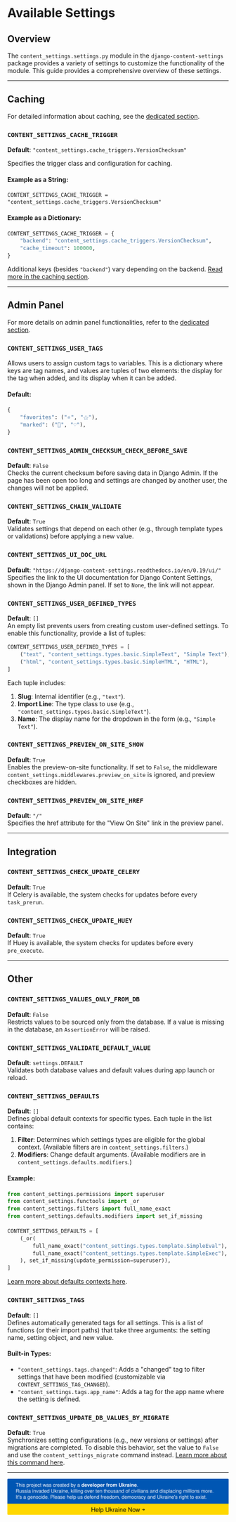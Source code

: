 # Available Settings

## Overview

The `content_settings.settings.py` module in the `django-content-settings` package provides a variety of settings to customize the functionality of the module. This guide provides a comprehensive overview of these settings.

---

## Caching

For detailed information about caching, see the [dedicated section](caching.md).

### `CONTENT_SETTINGS_CACHE_TRIGGER`

**Default**: `"content_settings.cache_triggers.VersionChecksum"`

Specifies the trigger class and configuration for caching.

#### Example as a String:

```
CONTENT_SETTINGS_CACHE_TRIGGER = "content_settings.cache_triggers.VersionChecksum"
```

#### Example as a Dictionary:

```python
CONTENT_SETTINGS_CACHE_TRIGGER = {
    "backend": "content_settings.cache_triggers.VersionChecksum",
    "cache_timeout": 100000,
}
```

Additional keys (besides `"backend"`) vary depending on the backend. [Read more in the caching section](caching.md).

---

## Admin Panel

For more details on admin panel functionalities, refer to the [dedicated section](admin.md).

### `CONTENT_SETTINGS_USER_TAGS`

Allows users to assign custom tags to variables. This is a dictionary where keys are tag names, and values are tuples of two elements: the display for the tag when added, and its display when it can be added.

#### Default:

```python
{
    "favorites": ("⭐", "⚝"),
    "marked": ("💚", "♡"),
}
```

### `CONTENT_SETTINGS_ADMIN_CHECKSUM_CHECK_BEFORE_SAVE`

**Default**: `False`  
Checks the current checksum before saving data in Django Admin. If the page has been open too long and settings are changed by another user, the changes will not be applied.

### `CONTENT_SETTINGS_CHAIN_VALIDATE`

**Default**: `True`  
Validates settings that depend on each other (e.g., through template types or validations) before applying a new value.

### `CONTENT_SETTINGS_UI_DOC_URL`

**Default**: `"https://django-content-settings.readthedocs.io/en/0.19/ui/"`  
Specifies the link to the UI documentation for Django Content Settings, shown in the Django Admin panel. If set to `None`, the link will not appear.

### `CONTENT_SETTINGS_USER_DEFINED_TYPES`

**Default**: `[]`  
An empty list prevents users from creating custom user-defined settings. To enable this functionality, provide a list of tuples:

```python
CONTENT_SETTINGS_USER_DEFINED_TYPES = [
    ("text", "content_settings.types.basic.SimpleText", "Simple Text"),
    ("html", "content_settings.types.basic.SimpleHTML", "HTML"),
]
```

Each tuple includes:
1. **Slug**: Internal identifier (e.g., `"text"`).
2. **Import Line**: The type class to use (e.g., `"content_settings.types.basic.SimpleText"`).
3. **Name**: The display name for the dropdown in the form (e.g., `"Simple Text"`).

### `CONTENT_SETTINGS_PREVIEW_ON_SITE_SHOW`

**Default**: `True`  
Enables the preview-on-site functionality. If set to `False`, the middleware `content_settings.middlewares.preview_on_site` is ignored, and preview checkboxes are hidden.

### `CONTENT_SETTINGS_PREVIEW_ON_SITE_HREF`

**Default**: `"/"`  
Specifies the href attribute for the "View On Site" link in the preview panel.

---

## Integration

### `CONTENT_SETTINGS_CHECK_UPDATE_CELERY`

**Default**: `True`  
If Celery is available, the system checks for updates before every `task_prerun`.

### `CONTENT_SETTINGS_CHECK_UPDATE_HUEY`

**Default**: `True`  
If Huey is available, the system checks for updates before every `pre_execute`.

---

## Other

### `CONTENT_SETTINGS_VALUES_ONLY_FROM_DB`

**Default**: `False`  
Restricts values to be sourced only from the database. If a value is missing in the database, an `AssertionError` will be raised.

### `CONTENT_SETTINGS_VALIDATE_DEFAULT_VALUE`

**Default**: `settings.DEFAULT`  
Validates both database values and default values during app launch or reload.

### `CONTENT_SETTINGS_DEFAULTS`

**Default**: `[]`  
Defines global default contexts for specific types. Each tuple in the list contains:
1. **Filter**: Determines which settings types are eligible for the global context. (Available filters are in `content_settings.filters`.)
2. **Modifiers**: Change default arguments. (Available modifiers are in `content_settings.defaults.modifiers`.)

#### Example:

```python
from content_settings.permissions import superuser
from content_settings.functools import _or
from content_settings.filters import full_name_exact
from content_settings.defaults.modifiers import set_if_missing

CONTENT_SETTINGS_DEFAULTS = [
    (_or(
        full_name_exact("content_settings.types.template.SimpleEval"),
        full_name_exact("content_settings.types.template.SimpleExec"),
    ), set_if_missing(update_permission=superuser)),
]
```

[Learn more about defaults contexts here](defaults.md#global-updates-content_settings_defaults).

### `CONTENT_SETTINGS_TAGS`

**Default**: `[]`  
Defines automatically generated tags for all settings. This is a list of functions (or their import paths) that take three arguments: the setting name, setting object, and new value.

#### Built-in Types:

- `"content_settings.tags.changed"`: Adds a "changed" tag to filter settings that have been modified (customizable via `CONTENT_SETTINGS_TAG_CHANGED`).
- `"content_settings.tags.app_name"`: Adds a tag for the app name where the setting is defined.

### `CONTENT_SETTINGS_UPDATE_DB_VALUES_BY_MIGRATE`

**Default**: `True`  
Synchronizes setting configurations (e.g., new versions or settings) after migrations are completed. To disable this behavior, set the value to `False` and use the `content_settings_migrate` command instead. [Learn more about this command here](commands.md#content_settings_migrate).

---

[![Stand With Ukraine](https://raw.githubusercontent.com/vshymanskyy/StandWithUkraine/main/banner-direct-single.svg)](https://stand-with-ukraine.pp.ua)
